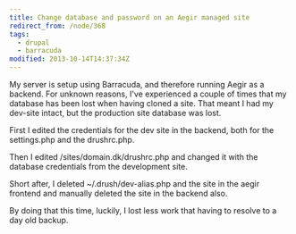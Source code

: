 ```yaml
---
title: Change database and password on an Aegir managed site
redirect_from: /node/368
tags:
  - drupal
  - barracuda
modified: 2013-10-14T14:37:34Z
---
```


My server is setup using Barracuda, and therefore running Aegir as a backend. For unknown reasons, I've experienced a couple of times that my database has been lost when having cloned a site. That meant I had my dev-site intact, but the production site database was lost.

First I edited the credentials for the dev site in the backend, both for the settings.php and the drushrc.php.

Then I edited /sites/domain.dk/drushrc.php and changed it with the database credentials from the development site.

Short after, I deleted ~/.drush/dev-alias.php and the site in the aegir frontend and manually deleted the site in the backend also.

By doing that this time, luckily, I lost less work that having to resolve to a day old backup.

